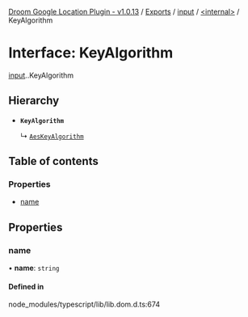 [Droom Google Location Plugin - v1.0.13](../README.md) / [Exports](../modules.md) / [input](../modules/input.md) / [<internal\>](../modules/input._internal_.md) / KeyAlgorithm

# Interface: KeyAlgorithm

[input](../modules/input.md).[<internal>](../modules/input._internal_.md).KeyAlgorithm

## Hierarchy

- **`KeyAlgorithm`**

  ↳ [`AesKeyAlgorithm`](input._internal_.AesKeyAlgorithm.md)

## Table of contents

### Properties

- [name](input._internal_.KeyAlgorithm.md#name)

## Properties

### name

• **name**: `string`

#### Defined in

node_modules/typescript/lib/lib.dom.d.ts:674
